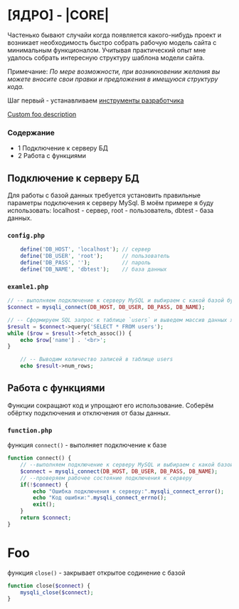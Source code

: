 # [ЯДРО] - |CORE|

Частенько бывают случайи когда появляется какого-нибудь проект и возникает необходимость быстро собрать рабочую модель сайта с минимальным функционалом. Учитывая практический опыт мне удалось собрать интересную структуру шаблона модели сайта. 

Примечание: <i>По мере возможности, при возникновении желания вы можете вносите свои правки и предложения в имещуюся структуру кода. </i>

Шаг первый - устанавливаем [инструменты разработчика][childrentoday]

[childrentoday]: https://github.com/childrentoday/registration/blob/master/install/MyTools.md

[Custom foo description](#foo)


### Содержание 
* 1 Подключение к серверу БД
* 2 Работа с функциями

## Подключение к серверу БД

Для работы с базой данных требуется установить правильные параметры подключения к серверу MySql. 
В моём примере я буду использовать: localhost - сервер, root - пользователь, dbtest - база данных.

### `config.php`


```php
    define('DB_HOST', 'localhost'); // сервер
    define('DB_USER', 'root');      // пользователь
    define('DB_PASS', '');          // пароль
    define('DB_NAME', 'dbtest');    // база данных
```

### `examle1.php`

```php
// -- выполняем подключение к серверу MySQL и выбираем с какой базой будем работать
$connect = mysqli_connect(DB_HOST, DB_USER, DB_PASS, DB_NAME);
```

```php
// -- Сформируем SQL запрос к таблице `users` и выведем массив данных хранящися в поле `name` :
$result = $connect->query('SELECT * FROM users');
while ($row = $result->fetch_assoc()) {
	echo $row['name'] . '<br>';
}
```

```php
    // -- Выводим количество записей в таблице users
    echo $result->num_rows;
```

## Работа с функциями


Функции сокращают код и упрощают его использование.
Соберём обёртку подключения и отключения от базы данных. 

### `function.php`


функция `connect()` - выполняет подключение к базе

```php
function connect() {
    // --выполняем подключение к серверу MySQL и выбираем с какой базой будем работать
    $connect = mysqli_connect(DB_HOST, DB_USER, DB_PASS, DB_NAME);
    // --проверяем рабочее состояние подключения к серверу
    if(!$connect) {
        echo "Ошибка подключения к серверу:".mysqli_connect_error();
        echo "Код ошибки:".mysqli_connect_errno();
        exit();
    }
    return $connect;
}
```

# Foo

функция `close()` - закрывает открытое содинение с базой

```php
function close($connect) {
    mysqli_close($connect);
}

```
